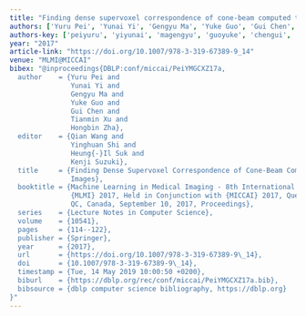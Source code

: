 ```yaml
---
title: "Finding dense supervoxel correspondence of cone-beam computed tomography images"
authors: ['Yuru Pei', 'Yunai Yi', 'Gengyu Ma', 'Yuke Guo', 'Gui Chen', 'Tianmin Xu', 'Hongbin Zha']
authors-key: ['peiyuru', 'yiyunai', 'magengyu', 'guoyuke', 'chengui', 'xutianmin', 'zhahongbin']
year: "2017"
article-link: "https://doi.org/10.1007/978-3-319-67389-9_14"
venue: "MLMI@MICCAI"
bibex: "@inproceedings{DBLP:conf/miccai/PeiYMGCXZ17a,
  author    = {Yuru Pei and
               Yunai Yi and
               Gengyu Ma and
               Yuke Guo and
               Gui Chen and
               Tianmin Xu and
               Hongbin Zha},
  editor    = {Qian Wang and
               Yinghuan Shi and
               Heung{-}Il Suk and
               Kenji Suzuki},
  title     = {Finding Dense Supervoxel Correspondence of Cone-Beam Computed Tomography
               Images},
  booktitle = {Machine Learning in Medical Imaging - 8th International Workshop,
               {MLMI} 2017, Held in Conjunction with {MICCAI} 2017, Quebec City,
               QC, Canada, September 10, 2017, Proceedings},
  series    = {Lecture Notes in Computer Science},
  volume    = {10541},
  pages     = {114--122},
  publisher = {Springer},
  year      = {2017},
  url       = {https://doi.org/10.1007/978-3-319-67389-9\_14},
  doi       = {10.1007/978-3-319-67389-9\_14},
  timestamp = {Tue, 14 May 2019 10:00:50 +0200},
  biburl    = {https://dblp.org/rec/conf/miccai/PeiYMGCXZ17a.bib},
  bibsource = {dblp computer science bibliography, https://dblp.org}
}"
---
```

